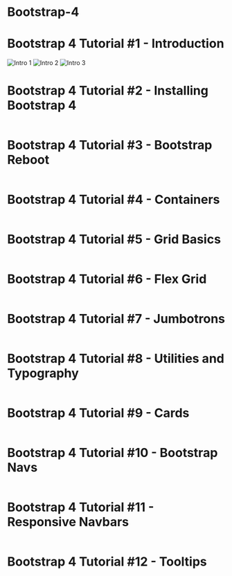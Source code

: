 # Bootstrap-4

# Bootstrap 4 Tutorial #1 - Introduction
![Intro 1](https://github.com/elvinotan/vuejs2/blob/master/images/intro1.png) 
![Intro 2](https://github.com/elvinotan/vuejs2/blob/master/images/intro2.png) 
![Intro 3](https://github.com/elvinotan/vuejs2/blob/master/images/intro3.png) 
# Bootstrap 4 Tutorial #2 - Installing Bootstrap 4
```
```
# Bootstrap 4 Tutorial #3 - Bootstrap Reboot
```
```
# Bootstrap 4 Tutorial #4 - Containers
```
```
# Bootstrap 4 Tutorial #5 - Grid Basics
```
```
# Bootstrap 4 Tutorial #6 - Flex Grid
```
```
# Bootstrap 4 Tutorial #7 - Jumbotrons
```
```
# Bootstrap 4 Tutorial #8 - Utilities and Typography
```
```
# Bootstrap 4 Tutorial #9 - Cards
```
```
# Bootstrap 4 Tutorial #10 - Bootstrap Navs
```
```
# Bootstrap 4 Tutorial #11 - Responsive Navbars
```
```
# Bootstrap 4 Tutorial #12 - Tooltips
```
```
